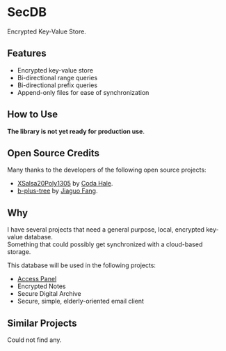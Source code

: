 # SecDB

Encrypted Key-Value Store.



## Features

- Encrypted key-value store
- Bi-directional range queries
- Bi-directional prefix queries
- Append-only files for ease of synchronization


## How to Use

**The library is not yet ready for production use**.


## Open Source Credits

Many thanks to the developers of the following open source projects:

- [XSalsa20Poly1305](https://github.com/codahale/xsalsa20poly1305) by [Coda Hale](https://github.com/codahale).
- [b-plus-tree](https://github.com/jiaguofang/b-plus-tree) by [Jiaguo Fang](https://github.com/jiaguofang).



## Why

I have several projects that need a general purpose, local, encrypted key-value database.  
Something that could possibly get synchronized with a cloud-based storage.

This database will be used in the following projects:

- [Access Panel](https://github.com/andy-goryachev/AccessPanelPublic)
- Encrypted Notes
- Secure Digital Archive
- Secure, simple, elderly-oriented email client



## Similar Projects

Could not find any.